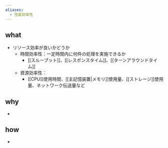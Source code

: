 ```yaml
---
aliases:
  - 性能効率性
---
```

## what
- リソース効率が良いかどうか
	- 時間効率性：一定時間内に何件の処理を実施できるか
		- [[スループット]]、[[レスポンスタイム]]、[[ターンアラウンドタイム]]
	- 資源効率性：
		- [[CPU]]使用時間、[[主記憶装置|メモリ]]使用量、[[ストレージ]]使用量、ネットワーク伝送量など
## why
- 
## how
- 